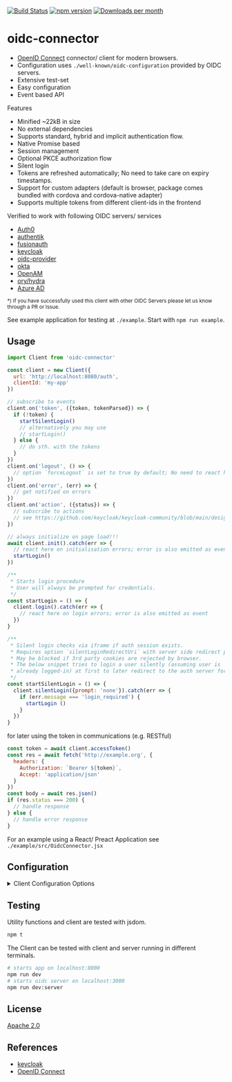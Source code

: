 [![Build Status](https://github.com/spurreiter/oidc-connector/workflows/CI/badge.svg?branch=main&event=push)](https://github.com/spurreiter/oidc-connector/actions/workflows/ci.yml?query=branch%3Amain)
[![npm version](https://badge.fury.io/js/oidc-connector.svg)](https://www.npmjs.com/package/oidc-connector)
[![Downloads per month](https://img.shields.io/npm/dm/oidc-connector)](https://www.npmjs.com/package/oidc-connector)


# oidc-connector

- [OpenID Connect][] connector/ client for modern browsers.
- Configuration uses `./well-known/oidc-configuration` provided by OIDC servers.
- Extensive test-set
- Easy configuration
- Event based API

Features

- Minified ~22kB in size
- No external dependencies
- Supports standard, hybrid and implicit authentication flow.
- Native Promise based
- Session management
- Optional PKCE authorization flow
- Silent login
- Tokens are refreshed automatically; No need to take care on expiry timestamps.
- Support for custom adapters (default is browser, package comes bundled with
  cordova and cordova-native adapter)
- Supports multiple tokens from different client-ids in the frontend

Verified to work with following OIDC servers/ services

- [Auth0](https://auth0.com)
- [authentik](https://goauthentik.io/)
- [fusionauth](https://fusionauth.io)
- [keycloak][]
- [oidc-provider](https://github.com/panva/node-oidc-provider)
- [okta](https://okta.com)
- [OpenAM](https://www.openidentityplatform.org/openam)
- [ory/hydra](https://www.ory.sh/hydra/)
- [Azure AD](https://login.microsoftonline.com/common/.well-known/openid-configuration)

<small>*) If you have successfully used this client with other OIDC Servers
please let us know through a PR or Issue.</small>

See example application for testing at `./example`. Start with `npm run example`.


## Usage

```js
import Client from 'oidc-connector'

const client = new Client({
  url: 'http://localhost:8080/auth',
  clientId: 'my-app'
})

// subscribe to events
client.on('token', ({token, tokenParsed}) => {
  if (!token) {
    startSilentLogin()
    // alternatively you may use
    // startLogin()
  } else {
    // do sth. with the tokens
  }
})
client.on('logout', () => {
  // option `forceLogout` is set to true by default; No need to react here
})
client.on('error', (err) => {
  // get notified on errors
})
client.on('action', ({status}) => {
  // subscribe to actions
  // see https://github.com/keycloak/keycloak-community/blob/main/design/application-initiated-actions.md
})

// always initialize on page load!!!
await client.init().catch(err => {
  // react here on initialisation errors; error is also emitted as event
  startLogin()
})

/**
 * Starts login procedure
 * User will always be prompted for credentials.
 */
const startLogin = () => {
  client.login().catch(err => {
    // react here on login errors; error is also emitted as event
  })
}

/**
 * Silent login checks via iframe if auth session exists.
 * Requires option `silentLoginRedirectUri` with server side redirect page.
 * May be blocked if 3rd party cookies are rejected by browser.
 * The below snippet tries to login a user silently (assuming user is
 * already logged-in) at first to later redirect to the auth server for final login.
 */
const startSilentLogin = () => {
  client.silentLogin({prompt: 'none'}).catch(err => {
    if (err.message === 'login_required') {
      startLogin ()
    }
  })
}
```

for later using the token in communications (e.g. RESTful)

```js
const token = await client.accessToken()
const res = await fetch('http://example.org', {
  headers: {
    Authorization: `Bearer ${token}`,
    Accept: 'application/json'
  }
})
const body = await res.json()
if (res.status === 200) {
  // handle response
} else {
  // handle error response
}
```

For an example using a React/ Preact Application see `./example/src/OidcConnector.jsx`


## Configuration

<details>
  <summary>Client Configuration Options</summary>

_from [./src/client.d.ts](./src/client.d.ts)_

<!-- include (./src/client.d.ts lang=ts) -->
```ts
export interface Options {
  /**
   * URL to the OIDC server.
   * This URL is used to locate the OIDC discovery document (typically found
   * at /.well-known/openid-configuration), which specifies the provider's
   * OAuth endpoints and public keys.
   */
  url: string;
  /**
   * Name of the realm (applies only to keycloak servers)
   */
  realm?: string;
  /**
   * Client identifier example: 'my-app'
   */
  clientId: string;
  /**
   * Client Secret (for servers which require basic-auth)
   * token_endpoint_auth_methods_supported: ['client_secret_basic']
   */
  clientSecret?: string;
  /**
   * Send Client Secret in POST body. 
   * token_endpoint_auth_methods_supported: ['client_secret_post']
   */
  clientSecretPost?: boolean;
  /**
   * Specifies a default uri to redirect to after login or logout.
   */
  redirectUri?: Url;
  /**
   * Specifies a default uri to redirect to after logout.
   * if not specified than value from `redirectUri` is used.
   */
  postLogoutRedirectUri?: Url;
  /**
   * Replaces the settings which are usually loaded from
   * `.well-known/openid-configuration`.
   * Needs to follow the conventions defined in the standard.
   * https://openid.net/specs/openid-connect-discovery-1_0.html#ProviderMetadata
   * If type is string than configuration is loaded from this url.
   */
  oidcConfig?: OidcConfig | string;
  /**
   * calls login on client initialization if no valid tokens are present
   * @default false
   */
  forceLogin?: boolean;
  /**
   * calls logout if event 'logout' was emitted.
   * @default true
   */
  forceLogout?: boolean;
  /**
   * OpenID Connect scopes.
   * Scope `openid` is always added per default.
   */
  scope?: string|string[];
  /**
   * Adds a [cryptographic nonce](https://en.wikipedia.org/wiki/Cryptographic_nonce)
   * to verify that the authentication response matches the request.
   * @default true
   */
  useNonce?: boolean;
  /**
   * storage used to store received tokens.
   * @default 'session'
   */
  storage?: 'session'|'local'|'cookie'|'memory'|'none';
  /**
   * minimum validity of an access_token before expiry.
   * If expiry is less than minValidity new access_token is requested using a
   * refresh_token.
   * @default 15
   */
  minValidity?: number;
  /**
   * timer interval (in seconds) to check if token needs update
   * @default 5
   */
  expiryInterval?: number;
  /**
   * Set the OpenID Connect response mode upon login.
   * @default fragment After successful authentication the OIDC server will
   *                   redirect to JavaScript application with OpenID Connect
   *                   parameters added in URL fragment. This is generally safer
   *                   and recommended over 'query'.
   */
  responseMode?: ResponseMode;
  /**
   * Set the OpenID Connect response type upon login
   * @default code
   */
  responseType?: ResponseType;
  /**
   * Set the OpenID Connect flow.
   * @default standard
   */
  flow?: 'standard'|'implicit'|'hybrid';
  /**
   * Configures the Proof Key for Code Exchange (PKCE) method to use.
   * The currently allowed method is 'S256'.
   * If not configured, PKCE will not be used.
   */
  pkceMethod?: PkceMethod;
  /**
   * external function which implements the PKCE challenge.
   * If not configured, PKCE will not be used.
   */
  pkce?: (pkceMethod: PkceMethod) => { codeVerifier: string, challenge: string };
  /**
   * Set to enable/disable session monitoring login state.
   * @default true
   */
  useStatusIframe?: boolean;
  /**
   * Set the interval to check login state (in seconds).
   * @default 5
   */
  statusIframeInterval?: number;
  /**
   * define a custom adapter e.g. for use with cordova
   * @default as defined in adapters/default.js
   */
  adapter?: Adapter;
  /**
   * Set an initial value for the token.
   */
  token?: string;
  /**
   * Set an initial value for the refresh token.
   */
  refreshToken?: string;
  /**
   * Set an initial value for the id token
   */
  idToken?: string;
  /**
   * Specifies an uri to redirect to after silent login was triggered.
   * Silent login will only happen, when this redirect uri is given and the
   * specified uri is available within the application.
   * The url must deliver a page with the following content.
   * ```
   * <html><body><script>
   *   parent.postMessage(location.href, location.origin);
   * </script></body></html>
   * ```
   */
  silentLoginRedirectUri?: string;
  /**
   * Seconds to wait for the silent login redirect iframe to load
   * @default 5
   */
  silentLoginWait?: number;
  /**
   * log output using `log.info` and `log.error`
   * example: {log: console, ...}
   */
  log?: Logger;
  /**
   * By default the login screen is displayed if the user is not logged in.
   * To only authenticate to the application if the user is already
   * logged in and not display the login page if the user is not logged in, set
   * this option to `'none'`. To always require re-authentication and ignore
   * SSO, set this option to `'login'`.
   */
  prompt?: 'none'|'login';
  /**
   * Used just if user is already authenticated. Specifies maximum time since
   * the authentication of user happened. If user is already authenticated for
   * longer time than `'maxAge'`, the SSO is ignored and he will need to
   * authenticate again.
   */
  maxAge?: number;
  /**
   * Used to pre-fill the username/email field on the login form.
   */
  loginHint?: string;
  /**
   * Used to tell then OIDC server which Identity Provider (IDP) the user wants
   * to authenticate with. Needs to be supported by OIDC server
   */
  idpHint?: string;
  /**
   * Sets the 'ui_locales' query param in compliance with section 3.1.2.1
   * of the OIDC 1.0 specification.
   */
  locale?: string;
  /**
   * additional authorization paramaters added on authorization request
   */
  authorizationParams?: object;
  /**
   * registration endpoint for users
   */
  userRegistrationEndpoint?: Url;
  /**
   * account endpoint for users
   */
  userAccountEndpoint?: Url;
}

/**
 * Standard data is taken from `.well-known/oidc-configuration` endpoint
 * non-standard settings can be named here.
 * @see https://openid.net/specs/openid-connect-discovery-1_0.html#ProviderMetadata
 */
export interface OidcConfig {
  /** issuer url shall be the same as `url` */
  issuer?: Url;
  /** certificates endpoint */
  jwks_uri?: Url;
  /** authorization endpoint */
  authorization_endpoint?: Url;
  /** token endpoint */
  token_endpoint?: Url;
  /** userinfo endpoint */
  userinfo_endpoint?: Url;
  /** logout endpoint */
  end_session_endpoint?: Url;
  /** session management endpoint */
  check_session_iframe?: Url;
}

/**
 * logger with log levels. Uses '%s' microformat options
 * Either use with `console` or [debug](https://www.npmjs.com/package/debug)
 */
export interface Logger {
  /** logs info messages */
  info?: (...args: any) => void;
  /** logs error messages */
  error?: (...args: any) => void;
}

export interface Tokens {
  /**
   * raw access token
   */
  token?: string;
  /**
   * payload of access token (only if JWT)
   */
  tokenParsed?: object;
  /**
   * raw id token
   */
  idToken?: string;
  /**
   * payload of id token
   */
  idTokenParsed?: object;
  /**
   * raw refresh token
   */
  refreshToken?: string;
  /**
   * payload of refresh token (only if JWT)
   */
  refreshTokenParsed?: object;
  /**
   * obtain claim by claim name. E.g. `sub` returns subject
   * First id token payload is checked. If not available then access token
   * payload is queried.
   */
  claim: (claimName: string) => string | number | undefined;
}

export type eventName = 'token'|'error'|'logout'|'action'

export class Client extends EventEmitter {
  constructor (options: Options);
  /**
   * initialize the client. Needs to be called on page load.
   */
  init () : Promise<any>;
  /**
   * adds listener to eventName
   */
  on (eventName: eventName, listener: Function) : this;
  /**
   * removes listener to eventName
   */
  off (eventName: eventName, listener: Function) : this;
  /**
   * return all available tokens and its parsed payload
   */
  getTokens(): Tokens;
  /**
   * asynchonously return access token
   */
  accessToken(): Promise<Tokens["token"]>
  /**
   * Starts login procedure
   * User will always be prompted for credentials.
   * Set prompt='none' if login shall not prompt for credentials.
   */
  login(opts?: {prompt?: 'none'}): Promise<undefined>;
  /**
   * Silent login checks via iframe if auth session exists.
   * Requires option `silentLoginRedirectUri` with server side redirect page.
   * May be blocked if 3rd party cookies are rejected by browser.
   * If opts.prompt is set then `login()` will be started.
   * For `{prompt: 'login'}` user is prompted for credentials.
   * With `{prompt: 'none'}` user is not prompted for credentials (has same effect
   * as with `silentLoginRedirectUri` but with page redirects)
   */
  silentLogin (opts?: {prompt?: 'none'|'login'}): Promise<undefined>;
  /**
   * starts logout
   */
  logout (): Promise<any>;
  /**
   * starts registration
   */
  register (): Promise<any>;
  /**
   * redirects to account management
   */
  account (): Promise<any>;
}
```
<!-- /include -->

</details>

## Testing

Utility functions and client are tested with jsdom.

```bash
npm t
```

The Client can be tested with client and server running in different terminals.

```bash
# starts app on localhost:8000
npm run dev
# starts oidc server on localhost:3000
npm run dev:server
```

## License

[Apache 2.0](./LICENSE)

## References

<!-- !ref -->

* [keycloak][keycloak]
* [OpenID Connect][OpenID Connect]

<!-- ref! -->

[keycloak]: https://keycloak.org
[OpenID Connect]: https://openid.net/developers/specs/
